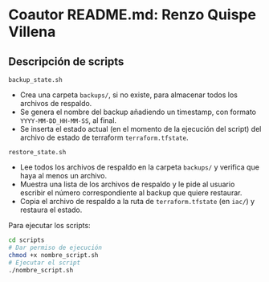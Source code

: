 # Coautor README.md: Renzo Quispe Villena

## Descripción de scripts

`backup_state.sh`
- Crea una carpeta `backups/`, si no existe, para almacenar todos los archivos de respaldo.
- Se genera el nombre del backup añadiendo un timestamp, con formato `YYYY-MM-DD_HH-MM-SS`, al final.
- Se inserta el estado actual (en el momento de la ejecución del script) del archivo de estado de terraform `terraform.tfstate`. 

`restore_state.sh`
- Lee todos los archivos de respaldo en la carpeta `backups/` y verifica que haya al menos un archivo.
- Muestra una lista de los archivos de respaldo y le pide al usuario escribir el número correspondiente al backup que quiere restaurar.
- Copia el archivo de respaldo a la ruta de `terraform.tfstate` (en `iac/`) y restaura el estado.

Para ejecutar los scripts:
```bash
cd scripts
# Dar permiso de ejecución
chmod +x nombre_script.sh
# Ejecutar el script
./nombre_script.sh
```
